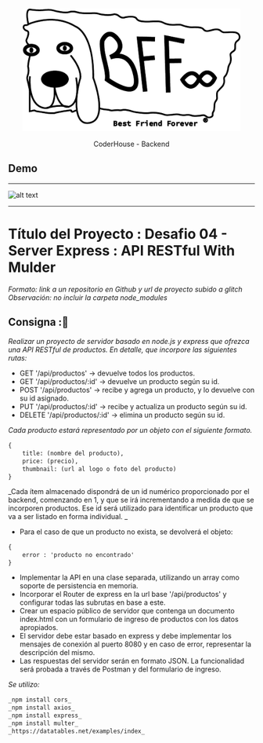 
<p align="center">
  <p align="center">    
    <img src="https://github.com/JesusRamirezGamarra/signature/blob/main/public/img/Logo_Negro.png" alt="BFFs" height="250">    
  </p>
  <p align="center">
       CoderHouse - Backend
  </p>
</p>

## Demo
---
![alt text](https://github.com/JesusRamirezGamarra/CoderHouse_Backend/blob/main/desafio/04-ServidorExpress-CRUD-API-RESTful/V2/src/public/img/BFFs_API_RESTfulV2.gif)

---

# Título del Proyecto : Desafio 04 - Server Express : API RESTful With Mulder 
_Formato: link a un repositorio en Github y url de proyecto subido a glitch_
_Observación: no incluir la carpeta node_modules_

## Consigna :🚀
_Realizar un proyecto de servidor basado en node.js y express que ofrezca una API RESTful de productos. En detalle, que incorpore las siguientes rutas:_
* GET '/api/productos' -> devuelve todos los productos.
* GET '/api/productos/:id' -> devuelve un producto según su id.
* POST '/api/productos' -> recibe y agrega un producto, y lo devuelve con su id asignado.
* PUT '/api/productos/:id' -> recibe y actualiza un producto según su id.
* DELETE '/api/productos/:id' -> elimina un producto según su id.

_Cada producto estará representado por un objeto con el siguiente formato._

```
{
    title: (nombre del producto),
    price: (precio),
    thumbnail: (url al logo o foto del producto)
}

```

_Cada ítem almacenado dispondrá de un id numérico proporcionado por el backend, comenzando en 1, y que se irá incrementando a medida de que se incorporen productos. Ese id será utilizado para identificar un producto que va a ser listado en forma individual. _

* Para el caso de que un producto no exista, se devolverá el objeto:
```
{ 
    error : 'producto no encontrado' 
}
```
* Implementar la API en una clase separada, utilizando un array como soporte de persistencia en memoria.
* Incorporar el Router de express en la url base '/api/productos' y configurar todas las subrutas en base a este.
* Crear un espacio público de servidor que contenga un documento index.html con un formulario de ingreso de productos con los datos apropiados.
* El servidor debe estar basado en express y debe implementar los mensajes de conexión al puerto 8080 y en caso de error, representar la descripción del mismo.
* Las respuestas del servidor serán en formato JSON. La funcionalidad será probada a través de Postman y del formulario de ingreso.





_Se utilizo:_
```
_npm install cors_
_npm install axios_
_npm install express_
_npm install multer_
_https://datatables.net/examples/index_

```